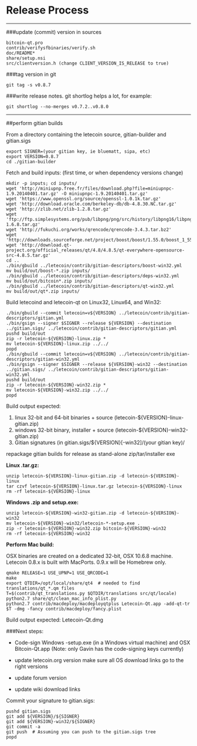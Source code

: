 Release Process
====================

* * *

###update (commit) version in sources


	bitcoin-qt.pro
	contrib/verifysfbinaries/verify.sh
	doc/README*
	share/setup.nsi
	src/clientversion.h (change CLIENT_VERSION_IS_RELEASE to true)

###tag version in git

	git tag -s v0.8.7

###write release notes. git shortlog helps a lot, for example:

	git shortlog --no-merges v0.7.2..v0.8.0

* * *

##perform gitian builds

 From a directory containing the letecoin source, gitian-builder and gitian.sigs
  
	export SIGNER=(your gitian key, ie bluematt, sipa, etc)
	export VERSION=0.8.7
	cd ./gitian-builder

 Fetch and build inputs: (first time, or when dependency versions change)

	mkdir -p inputs; cd inputs/
	wget 'http://miniupnp.free.fr/files/download.php?file=miniupnpc-1.9.20140401.tar.gz' -O miniupnpc-1.9.20140401.tar.gz'
	wget 'https://www.openssl.org/source/openssl-1.0.1k.tar.gz'
	wget 'http://download.oracle.com/berkeley-db/db-4.8.30.NC.tar.gz'
	wget 'http://zlib.net/zlib-1.2.8.tar.gz'
	wget 'ftp://ftp.simplesystems.org/pub/libpng/png/src/history/libpng16/libpng-1.6.8.tar.gz'
	wget 'http://fukuchi.org/works/qrencode/qrencode-3.4.3.tar.bz2'
	wget 'http://downloads.sourceforge.net/project/boost/boost/1.55.0/boost_1_55_0.tar.bz2'
	wget 'http://download.qt-project.org/official_releases/qt/4.8/4.8.5/qt-everywhere-opensource-src-4.8.5.tar.gz'
	cd ..
	./bin/gbuild ../letecoin/contrib/gitian-descriptors/boost-win32.yml
	mv build/out/boost-*.zip inputs/
	./bin/gbuild ../letecoin/contrib/gitian-descriptors/deps-win32.yml
	mv build/out/bitcoin*.zip inputs/
	./bin/gbuild ../letecoin/contrib/gitian-descriptors/qt-win32.yml
	mv build/out/qt*.zip inputs/

 Build letecoind and letecoin-qt on Linux32, Linux64, and Win32:
  
	./bin/gbuild --commit letecoin=v${VERSION} ../letecoin/contrib/gitian-descriptors/gitian.yml
	./bin/gsign --signer $SIGNER --release ${VERSION} --destination ../gitian.sigs/ ../letecoin/contrib/gitian-descriptors/gitian.yml
	pushd build/out
	zip -r letecoin-${VERSION}-linux.zip *
	mv letecoin-${VERSION}-linux.zip ../../
	popd
	./bin/gbuild --commit letecoin=v${VERSION} ../letecoin/contrib/gitian-descriptors/gitian-win32.yml
	./bin/gsign --signer $SIGNER --release ${VERSION}-win32 --destination ../gitian.sigs/ ../letecoin/contrib/gitian-descriptors/gitian-win32.yml
	pushd build/out
	zip -r letecoin-${VERSION}-win32.zip *
	mv letecoin-${VERSION}-win32.zip ../../
	popd

  Build output expected:

  1. linux 32-bit and 64-bit binaries + source (letecoin-${VERSION}-linux-gitian.zip)
  2. windows 32-bit binary, installer + source (letecoin-${VERSION}-win32-gitian.zip)
  3. Gitian signatures (in gitian.sigs/${VERSION}[-win32]/(your gitian key)/

repackage gitian builds for release as stand-alone zip/tar/installer exe

**Linux .tar.gz:**

	unzip letecoin-${VERSION}-linux-gitian.zip -d letecoin-${VERSION}-linux
	tar czvf letecoin-${VERSION}-linux.tar.gz letecoin-${VERSION}-linux
	rm -rf letecoin-${VERSION}-linux

**Windows .zip and setup.exe:**

	unzip letecoin-${VERSION}-win32-gitian.zip -d letecoin-${VERSION}-win32
	mv letecoin-${VERSION}-win32/letecoin-*-setup.exe .
	zip -r letecoin-${VERSION}-win32.zip bitcoin-${VERSION}-win32
	rm -rf letecoin-${VERSION}-win32

**Perform Mac build:**

  OSX binaries are created on a dedicated 32-bit, OSX 10.6.8 machine.
  Letecoin 0.8.x is built with MacPorts.  0.9.x will be Homebrew only.

	qmake RELEASE=1 USE_UPNP=1 USE_QRCODE=1
	make
	export QTDIR=/opt/local/share/qt4  # needed to find translations/qt_*.qm files
	T=$(contrib/qt_translations.py $QTDIR/translations src/qt/locale)
	python2.7 share/qt/clean_mac_info_plist.py
	python2.7 contrib/macdeploy/macdeployqtplus Letecoin-Qt.app -add-qt-tr $T -dmg -fancy contrib/macdeploy/fancy.plist

 Build output expected: Letecoin-Qt.dmg

###Next steps:

* Code-sign Windows -setup.exe (in a Windows virtual machine) and
  OSX Bitcoin-Qt.app (Note: only Gavin has the code-signing keys currently)

* update letecoin.org version
  make sure all OS download links go to the right versions

* update forum version

* update wiki download links

Commit your signature to gitian.sigs:

	pushd gitian.sigs
	git add ${VERSION}/${SIGNER}
	git add ${VERSION}-win32/${SIGNER}
	git commit -a
	git push  # Assuming you can push to the gitian.sigs tree
	popd


